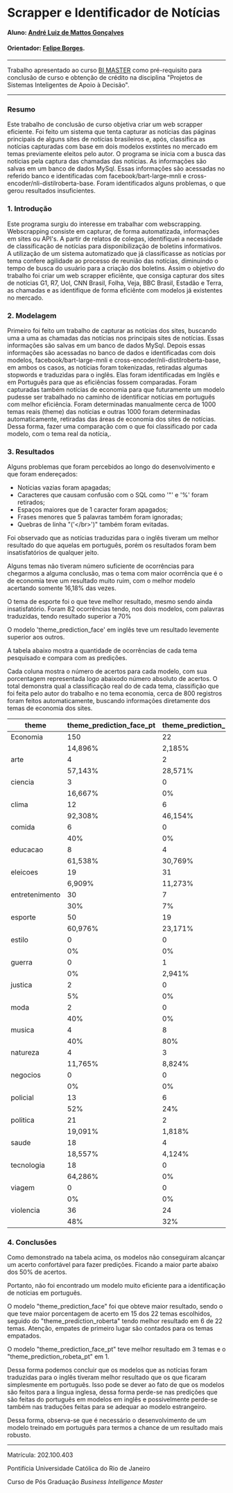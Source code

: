 <!-- antes de enviar a versão final, solicitamos que todos os comentários, colocados para orientação ao aluno, sejam removidos do arquivo -->
# Scrapper e Identificador de Notícias

#### Aluno: [André Luiz de Mattos Gonçalves](https://github.com/almattos2008/Monografia_bi)
#### Orientador: [Felipe Borges](https://github.com/FelipeBorgesC).

---

Trabalho apresentado ao curso [BI MASTER](https://ica.puc-rio.ai/bi-master) como pré-requisito para conclusão de curso e obtenção de crédito na disciplina "Projetos de Sistemas Inteligentes de Apoio à Decisão".


---

### Resumo

Este trabalho de conclusão de curso objetiva criar um web scrapper eficiente. Foi feito um sistema que tenta capturar as notícias das páginas principais de alguns sites de notícias brasileiros e,
após, classifica as notícias capturadas com base em dois modelos exstintes no mercado em temas previamente eleitos pelo autor. O programa se inicia com a busca das notícias pela captura 
das chamadas das notícias. As informações são salvas em um banco de dados MySql. Essas informações são acessadas no referido banco e identificadas com facebook/bart-large-mnli e cross-encoder/nli-distilroberta-base.
Foram identificados alguns problemas, o que gerou resultados insuficientes.


### 1. Introdução

Este programa surgiu do interesse em trabalhar com webscrapping. Webscrapping consiste em capturar, de forma automatizada, informações em sites ou API's. A partir de relatos de colegas, identifiquei
a necessidade de classificação de notícias para disponibilização de boletins informativos. A utilização de um sistema automatizado que já classificasse as notícias por tema confere agilidade ao 
processo de reunião das notícias, diminuindo o tempo de busca do usuário para a criação dos boletins. Assim o objetivo do trabalho foi criar um web scrapper eficiênte, que consiga capturar dos 
sites de notícias G1, R7, Uol, CNN Brasil, Folha, Veja, BBC Brasil, Estadão e Terra, as chamadas e as identifique de forma eficiênte com modelos já existentes no mercado. 

### 2. Modelagem

Primeiro foi feito um trabalho de capturar as notícias dos sites, buscando uma a uma as chamadas das notícias nos principais sites de notícias. Essas informações são salvas em um banco de dados
MySql. 
Depois essas informações são acessadas no banco de dados e identificadas com dois modelos, facebook/bart-large-mnli e cross-encoder/nli-distilroberta-base, em ambos os casos, 
as notícias foram tokenizadas, retiradas algumas stopwords e traduzidas para o inglês. Elas foram identificadas em Inglês e em Português para que as eficiências fossem comparadas.
Foram capturadas também notícias de economia para que futuramente um modelo pudesse ser trabalhado no caminho de identificar notícias em português com melhor eficiência.
Foram determinadas manualmente cerca de 1000 temas reais (theme) das notícias e outras 1000 foram determinadas automaticamente, retiradas das áreas de economia dos sites de notícias. Dessa forma, fazer uma comparação com o que foi classificado por cada modelo, com o tema real da notícia,.    




### 3. Resultados

Alguns problemas que foram percebidos ao longo do desenvolvimento e que foram endereçados:


* Notícias vazias foram apagadas;
* Caracteres que causam confusão com o SQL como '"' e '%' foram retirados;
* Espaços maiores que de 1 caracter foram apagados;
* Frases menores que 5 palavras também foram ignoradas;
* Quebras de linha "('<\/br>')" também foram evitadas.

Foi observado que as notícias traduzidas para o inglês tiveram um melhor resultado do que aquelas em português, porém os resultados foram bem insatisfatórios de qualquer jeito.

Alguns temas não tiveram número suficiente de ocorrências para chegarmos a alguma conclusão, mas o tema com maior ocorrência que é o de economia teve um resultado muito ruim, com o melhor modelo acertando somente 16,18% das vezes.

O tema de esporte foi o que teve melhor resultado, mesmo sendo ainda insatisfatório. Foram 82 ocorrências tendo, nos dois modelos, com palavras traduzidas, tendo resultado superior a 70%

O modelo 'theme_prediction_face' em inglês teve um resultado levemente superior aos outros.

A tabela abaixo mostra a quantidade de ocorrências de cada tema pesquisado e compara com as predições.

Cada coluna mostra o número de acertos para cada modelo, com sua porcentagem representada logo abaixodo número absoluto de acertos. O total demonstra qual a classificação real do de cada tema, classifição que foi feita pelo autor do trabalho e no tema economia, cerca de 800 registros foram feitos automaticamente, buscando informações diretamente dos temas de economia dos sites. 

| theme          | theme\_prediction\_face\_pt | theme\_prediction\_roberta\_pt | theme\_prediction\_face | theme\_prediction\_roberta | Total |
| -------------- | --------------------------- |--------------------------------| ----------------------- | -------------------------- | ----- |
| Economia       | 150                         | 22                             | 163                     | 124                        | 1007  |
|                | 14,896%                     | 2,185%                         | 16,187%                 | 12,314%                    |       |
| arte           | 4                           | 2                              | 2                       | 4                          | 7     |
|                | 57,143%                     | 28,571%                        | 28,571%                 | 57,143%                    |       |
| ciencia        | 3                           | 0                              | 9                       | 5                          | 18    |
|                | 16,667%                     | 0%                             | 50%                     | 27,778%                    |       |
| clima          | 12                          | 6                              | 7                       | 7                          | 13    |
|                | 92,308%                     | 46,154%                        | 53,846%                 | 53,846%                    |       |
| comida         | 6                           | 0                              | 14                      | 14                         | 15    |
|                | 40%                         | 0%                             | 93,333%                 | 93,333%                    |       |
| educacao       | 8                           | 4                              | 10                      | 7                          | 13    |
|                | 61,538%                     | 30,769%                        | 76,923%                 | 53,846%                    |       |
| eleicoes       | 19                          | 31                             | 45                      | 63                         | 275   |
|                | 6,909%                      | 11,273%                        | 16,364%                 | 22,909%                    |       |
| entretenimento | 30                          | 7                              | 33                      | 37                         | 100   |
|                | 30%                         | 7%                             | 33%                     | 37%                        |       |
| esporte        | 50                          | 19                             | 60                      | 65                         | 82    |
|                | 60,976%                     | 23,171%                        | 73,171%                 | 79,268%                    |       |
| estilo         | 0                           | 0                              | 1                       | 0                          | 1     |
|                | 0%                          | 0%                             | 100%                    | 0%                         |       |
| guerra         | 0                           | 1                              | 4                       | 14                         | 34    |
|                | 0%                          | 2,941%                         | 11,765%                 | 41,176%                    |       |
| justica        | 2                           | 0                              | 8                       | 5                          | 40    |
|                | 5%                          | 0%                             | 20%                     | 12,5%                      |       |
| moda           | 2                           | 0                              | 3                       | 2                          | 5     |
|                | 40%                         | 0%                             | 60%                     | 40%                        |       |
| musica         | 4                           | 8                              | 8                       | 3                          | 10    |
|                | 40%                         | 80%                            | 80%                     | 30%                        |       |
| natureza       | 4                           | 3                              | 14                      | 5                          | 34    |
|                | 11,765%                     | 8,824%                         | 41,176%                 | 14,706%                    |       |
| negocios       | 0                           | 0                              | 26                      | 18                         | 40    |
|                | 0%                          | 0%                             | 65%                     | 45%                        |       |
| policial       | 13                          | 6                              | 2                       | 3                          | 25    |
|                | 52%                         | 24%                            | 8%                      | 12%                        |       |
| politica       | 21                          | 2                              | 43                      | 18                         | 110   |
|                | 19,091%                     | 1,818%                         | 39,091%                 | 16,364%                    |       |
| saude          | 18                          | 4                              | 50                      | 23                         | 97    |
|                | 18,557%                     | 4,124%                         | 51,546%                 | 23,711%                    |       |
| tecnologia     | 18                          | 0                              | 20                      | 18                         | 28    |
|                | 64,286%                     | 0%                             | 71,429%                 | 64,286%                    |       |
| viagem         | 0                           | 0                              | 8                       | 7                          | 12    |
|                | 0%                          | 0%                             | 66,667%                 | 58,333%                    |       |
| violencia      | 36                          | 24                             | 59                      | 51                         | 75    |
|                | 48%                         | 32%                            | 78,667%                 | 68%                        |       |



### 4. Conclusões

Como demonstrado na tabela acima, os modelos não conseguiram alcançar um acerto confortável para fazer predições. Ficando a maior parte abaixo dos 50% de acertos.

Portanto, não foi encontrado um modelo muito eficiente para a identificação de notícias em português.

O modelo "theme_prediction_face" foi que obteve maior resultado, sendo o que teve maior porcentagem de acerto em 15 dos 22 temas escolhidos, seguido do "theme_prediction_roberta" tendo melhor resultado em 6 de 22 temas. Atenção, empates de primeiro lugar são contados para os temas empatados.

O modelo "theme_prediction_face_pt" teve melhor resultado em 3 temas e o  "theme_prediction_robeta_pt" em 1.

Dessa forma podemos concluir que os modelos que as notícias foram traduzidas para o inglês tiveram melhor resultado que os que ficaram simplesmente em português. Isso pode se dever ao fato de que os modelos são feitos para a lingua inglesa, dessa forma perde-se nas predições que são feitas do português em modelos em inglês e possivelmente perde-se também nas traduções feitas para se adequar ao modelo estrangeiro.

Dessa forma, observa-se que é necessário o desenvolvimento de um modelo treinado em português para termos a chance de um resultado mais robusto.

  





---

Matrícula: 202.100.403

Pontifícia Universidade Católica do Rio de Janeiro

Curso de Pós Graduação *Business Intelligence Master*
